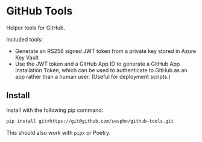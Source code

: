 # GitHub Tools

Helper tools for GitHub.

Included tools:

- Generate an RS256 signed JWT token from a private key stored in Azure
  Key Vault
- Use the JWT token and a GitHub App ID to generate a GitHub App
  Installation Token, which can be used to authenticate to GitHub as an
  app rather than a human user. (Useful for deployment scripts.)

## Install

Install with the following pip command:

``` sh
pip install git+https://git@github.com/swsphn/github-tools.git
```

This should also work with `pipx` or Poetry.

